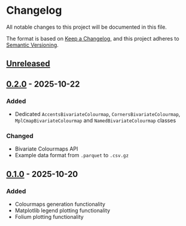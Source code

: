 # Changelog

All notable changes to this project will be documented in this file.

The format is based on [Keep a Changelog](https://keepachangelog.com/en/1.0.0/),
and this project adheres to [Semantic Versioning](https://semver.org/spec/v2.0.0.html).

## [Unreleased]

## [0.2.0] - 2025-10-22

### Added

- Dedicated `AccentsBivariateColourmap`, `CornersBivariateColourmap`, `MplCmapBivariateColourmap` and `NamedBivariateColourmap` classes

### Changed

- Bivariate Colourmaps API
- Example data format from `.parquet` to `.csv.gz`

## [0.1.0] - 2025-10-20

### Added

- Colourmaps generation functionality
- Matplotlib legend plotting functionality
- Folium plotting functionality

[Unreleased]: https://github.com/RaczeQ/bivario/compare/0.2.0...HEAD

[0.2.0]: https://github.com/RaczeQ/bivario/compare/0.1.0...0.2.0

[0.1.0]: https://github.com/RaczeQ/bivario/releases/tag/0.1.0
